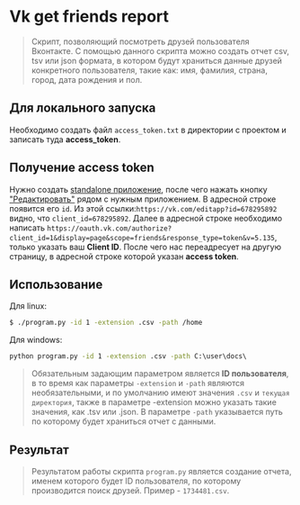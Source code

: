 # Vk get friends report
>Скрипт, позволяющий посмотреть друзей пользователя Вконтакте. С помощью данного скрипта можно создать отчет csv, tsv или json формата, в котором будут храниться данные друзей конкретного пользователя, такие как: имя, фамилия, страна, город, дата рождения и пол.

## Для локального запуска
Необходимо создать файл `access_token.txt` в директории с проектом и записать туда <b>access_token</b>.

## Получение access token
Нужно создать [standalone приложение](https://vk.com/editapp?act=create), после чего нажать кнопку ["Редактировать"](https://vk.com/apps?act=manage) рядом с нужным приложением. В адресной строке появится его `id`. Из этой ссылки:`https://vk.com/editapp?id=678295892` видно, что `client_id=678295892`. Далее в адресной строке необходимо написать `https://oauth.vk.com/authorize?client_id=1&display=page&scope=friends&response_type=token&v=5.135`, только указать ваш <b>Client ID</b>. После чего нас переадресует на другую страницу, в адресной строке которой указан <b>access token</b>.

## Использование
Для linux:
```bash
$ ./program.py -id 1 -extension .csv -path /home
```
Для windows:
```cmd
python program.py -id 1 -extension .csv -path C:\user\docs\
```
>Обязательным задающим параметром является <b>ID пользователя</b>, в то время как параметры `-extension` и `-path` являются необязательными, и по умолчанию имеют значения `.csv` и `текущая директория`, также в параметре -extension можно указать такие значения, как .tsv или .json. В параметре `-path` указывается путь по которому будет храниться отчет с данными.

## Результат
>Результатом работы скрипта `program.py` является создание отчета, именем которого будет ID пользователя, по которому производится поиск друзей. Пример - `1734481.csv`.
